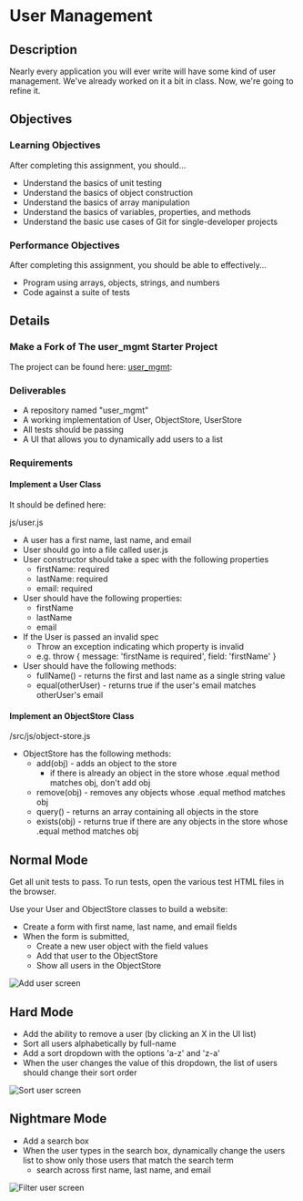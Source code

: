 # User Management

## Description

Nearly every application you will ever write will have some kind of user management.
We've already worked on it a bit in class. Now, we're going to refine it.

## Objectives

### Learning Objectives

After completing this assignment, you should...

* Understand the basics of unit testing
* Understand the basics of object construction
* Understand the basics of array manipulation
* Understand the basics of variables, properties, and methods
* Understand the basic use cases of Git for single-developer projects

### Performance Objectives

After completing this assignment, you should be able to effectively...

* Program using arrays, objects, strings, and numbers
* Code against a suite of tests

## Details

### Make a Fork of The user_mgmt Starter Project

The project can be found here:
[user_mgmt](https://github.com/tiy-durham-fe-2015/user_mgmt_gulpless):

### Deliverables

* A repository named "user_mgmt"
* A working implementation of User, ObjectStore, UserStore
* All tests should be passing
* A UI that allows you to dynamically add users to a list

### Requirements

#### Implement a User Class

It should be defined here:

js/user.js

- A user has a first name, last name, and email
- User should go into a file called user.js
- User constructor should take a spec with the following properties
  - firstName: required
  - lastName: required
  - email: required
- User should have the following properties:
  - firstName
  - lastName
  - email
- If the User is passed an invalid spec
  - Throw an exception indicating which property is invalid
  - e.g. throw { message: 'firstName is required', field: 'firstName' }
- User should have the following methods:
  - fullName() - returns the first and last name as a single string value
  - equal(otherUser) - returns true if the user's email matches otherUser's email

#### Implement an ObjectStore Class

/src/js/object-store.js

- ObjectStore has the following methods:
  - add(obj) - adds an object to the store
    - if there is already an object in the store whose .equal method matches obj, don't add obj
  - remove(obj) - removes any objects whose .equal method matches obj
  - query() - returns an array containing all objects in the store
  - exists(obj) - returns true if there are any objects in the store whose .equal method matches obj

## Normal Mode

Get all unit tests to pass. To run tests, open the various test HTML files in the browser.

Use your User and ObjectStore classes to build a website:

- Create a form with first name, last name, and email fields
- When the form is submitted,
  - Create a new user object with the field values
  - Add that user to the ObjectStore
  - Show all users in the ObjectStore

![Add user screen](https://github.com/tiy-durham-fe-2015/curriculum/raw/master/img/week2-add-user.gif)

## Hard Mode

- Add the ability to remove a user (by clicking an X in the UI list)
- Sort all users alphabetically by full-name
- Add a sort dropdown with the options 'a-z' and 'z-a'
- When the user changes the value of this dropdown, the list of users should change their sort order

![Sort user screen](https://github.com/tiy-durham-fe-2015/curriculum/raw/master/img/week2-sort-users.gif)

## Nightmare Mode

- Add a search box
- When the user types in the search box, dynamically change the users list to show only those users that match the search term
  - search across first name, last name, and email

![Filter user screen](https://github.com/tiy-durham-fe-2015/curriculum/raw/master/img/week2-filter-users.gif)
